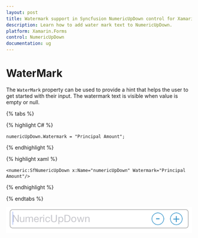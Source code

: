 ```yaml
---
layout: post
title: Watermark support in Syncfusion NumericUpDown control for Xamarin.Forms
description: Learn how to add water mark text to NumericUpDown.
platform: Xamarin.Forms
control: NumericUpDown
documentation: ug
---
```

# WaterMark

The `WaterMark` property can be used to provide a hint that helps the user to get started with their input. The watermark text is visible when value is empty or null.

{% tabs %}

{% highlight C# %}

	numericUpDown.Watermark = "Principal Amount";
	
{% endhighlight %}

{% highlight xaml %}

	<numeric:SfNumericUpDown x:Name="numericUpDown" Watermark="Principal Amount"/>
	
{% endhighlight %}

{% endtabs %}



![](images/WaterMark.png)

